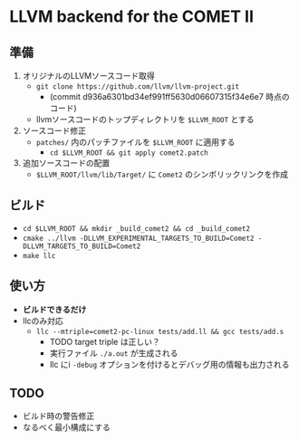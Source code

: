 # LLVM backend for the COMET II


## 準備
1. オリジナルのLLVMソースコード取得
    * `git clone https://github.com/llvm/llvm-project.git`
        * (commit d936a6301bd34ef991ff5630d06607315f34e6e7 時点のコード)
    * llvmソースコードのトップディレクトリを `$LLVM_ROOT` とする
2. ソースコード修正
    * `patches/` 内のパッチファイルを `$LLVM_ROOT` に適用する
        * `cd $LLVM_ROOT && git apply comet2.patch`
3. 追加ソースコードの配置
    * `$LLVM_ROOT/llvm/lib/Target/` に `Comet2` のシンボリックリンクを作成


## ビルド
* `cd $LLVM_ROOT && mkdir _build_comet2 && cd _build_comet2`
* `cmake ../llvm -DLLVM_EXPERIMENTAL_TARGETS_TO_BUILD=Comet2 -DLLVM_TARGETS_TO_BUILD=Comet2`
* `make llc`


## 使い方
* __ビルドできるだけ__
* llcのみ対応
    * `llc --mtriple=comet2-pc-linux tests/add.ll && gcc tests/add.s`
        * TODO target triple は正しい？
        * 実行ファイル `./a.out` が生成される
        * llc にi `-debug` オプションを付けるとデバッグ用の情報も出力される


## TODO
* ビルド時の警告修正
* なるべく最小構成にする

